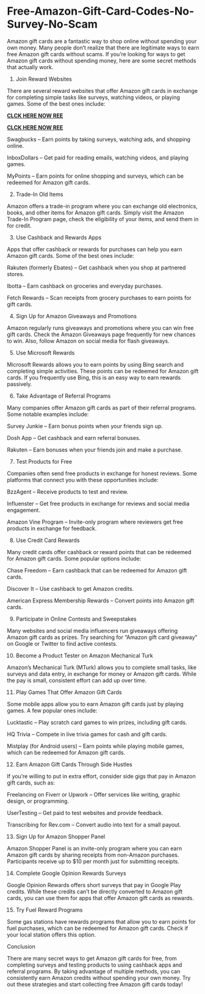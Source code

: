 # Free-Amazon-Gift-Card-Codes-No-Survey-No-Scam
Amazon gift cards are a fantastic way to shop online without spending your own money. Many people don’t realize that there are legitimate ways to earn free Amazon gift cards without scams. If you’re looking for ways to get Amazon gift cards without spending money, here are some secret methods that actually work.

1. Join Reward Websites

There are several reward websites that offer Amazon gift cards in exchange for completing simple tasks like surveys, watching videos, or playing games. Some of the best ones include:

**[CLCK HERE NOW REE](https://tinyurl.com/amazongiftcard2423)**

**[CLCK HERE NOW REE](https://tinyurl.com/amazongiftcard2423)**

Swagbucks – Earn points by taking surveys, watching ads, and shopping online.

InboxDollars – Get paid for reading emails, watching videos, and playing games.

MyPoints – Earn points for online shopping and surveys, which can be redeemed for Amazon gift cards.

2. Trade-In Old Items

Amazon offers a trade-in program where you can exchange old electronics, books, and other items for Amazon gift cards. Simply visit the Amazon Trade-In Program page, check the eligibility of your items, and send them in for credit.

3. Use Cashback and Rewards Apps

Apps that offer cashback or rewards for purchases can help you earn Amazon gift cards. Some of the best ones include:

Rakuten (formerly Ebates) – Get cashback when you shop at partnered stores.

Ibotta – Earn cashback on groceries and everyday purchases.

Fetch Rewards – Scan receipts from grocery purchases to earn points for gift cards.

4. Sign Up for Amazon Giveaways and Promotions

Amazon regularly runs giveaways and promotions where you can win free gift cards. Check the Amazon Giveaways page frequently for new chances to win. Also, follow Amazon on social media for flash giveaways.

5. Use Microsoft Rewards

Microsoft Rewards allows you to earn points by using Bing search and completing simple activities. These points can be redeemed for Amazon gift cards. If you frequently use Bing, this is an easy way to earn rewards passively.

6. Take Advantage of Referral Programs

Many companies offer Amazon gift cards as part of their referral programs. Some notable examples include:

Survey Junkie – Earn bonus points when your friends sign up.

Dosh App – Get cashback and earn referral bonuses.

Rakuten – Earn bonuses when your friends join and make a purchase.

7. Test Products for Free

Companies often send free products in exchange for honest reviews. Some platforms that connect you with these opportunities include:

BzzAgent – Receive products to test and review.

Influenster – Get free products in exchange for reviews and social media engagement.

Amazon Vine Program – Invite-only program where reviewers get free products in exchange for feedback.

8. Use Credit Card Rewards

Many credit cards offer cashback or reward points that can be redeemed for Amazon gift cards. Some popular options include:

Chase Freedom – Earn cashback that can be redeemed for Amazon gift cards.

Discover It – Use cashback to get Amazon credits.

American Express Membership Rewards – Convert points into Amazon gift cards.

9. Participate in Online Contests and Sweepstakes

Many websites and social media influencers run giveaways offering Amazon gift cards as prizes. Try searching for “Amazon gift card giveaway” on Google or Twitter to find active contests.

10. Become a Product Tester on Amazon Mechanical Turk

Amazon’s Mechanical Turk (MTurk) allows you to complete small tasks, like surveys and data entry, in exchange for money or Amazon gift cards. While the pay is small, consistent effort can add up over time.

11. Play Games That Offer Amazon Gift Cards

Some mobile apps allow you to earn Amazon gift cards just by playing games. A few popular ones include:

Lucktastic – Play scratch card games to win prizes, including gift cards.

HQ Trivia – Compete in live trivia games for cash and gift cards.

Mistplay (for Android users) – Earn points while playing mobile games, which can be redeemed for Amazon gift cards.

12. Earn Amazon Gift Cards Through Side Hustles

If you’re willing to put in extra effort, consider side gigs that pay in Amazon gift cards, such as:

Freelancing on Fiverr or Upwork – Offer services like writing, graphic design, or programming.

UserTesting – Get paid to test websites and provide feedback.

Transcribing for Rev.com – Convert audio into text for a small payout.

13. Sign Up for Amazon Shopper Panel

Amazon Shopper Panel is an invite-only program where you can earn Amazon gift cards by sharing receipts from non-Amazon purchases. Participants receive up to $10 per month just for submitting receipts.

14. Complete Google Opinion Rewards Surveys

Google Opinion Rewards offers short surveys that pay in Google Play credits. While these credits can’t be directly converted to Amazon gift cards, you can use them for apps that offer Amazon gift cards as rewards.

15. Try Fuel Reward Programs

Some gas stations have rewards programs that allow you to earn points for fuel purchases, which can be redeemed for Amazon gift cards. Check if your local station offers this option.

Conclusion

There are many secret ways to get Amazon gift cards for free, from completing surveys and testing products to using cashback apps and referral programs. By taking advantage of multiple methods, you can consistently earn Amazon credits without spending your own money. Try out these strategies and start collecting free Amazon gift cards today!
